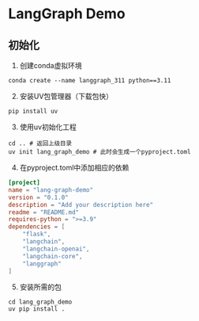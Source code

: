 # LangGraph Demo
## 初始化
1. 创建conda虚拟环境
```shell
conda create --name langgraph_311 python==3.11
```

2. 安装UV包管理器（下载包快）
```shell
pip install uv
```
3. 使用uv初始化工程
```shell
cd .. # 返回上级目录
uv init lang_graph_demo # 此时会生成一个pyproject.toml
```
4. 在pyproject.toml中添加相应的依赖
```toml
[project]
name = "lang-graph-demo"
version = "0.1.0"
description = "Add your description here"
readme = "README.md"
requires-python = ">=3.9"
dependencies = [
    "flask",
    "langchain",
    "langchain-openai",
    "langchain-core",
    "langgraph"
]

```

5. 安装所需的包
```shell
cd lang_graph_demo
uv pip install . 
```